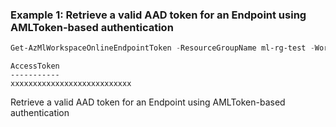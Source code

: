 ### Example 1: Retrieve a valid AAD token for an Endpoint using AMLToken-based authentication
```powershell
Get-AzMlWorkspaceOnlineEndpointToken -ResourceGroupName ml-rg-test -WorkspaceName mlworkspace-cli01 -Name online-portal91
```

```output
AccessToken
-----------
xxxxxxxxxxxxxxxxxxxxxxxxxxx
```

Retrieve a valid AAD token for an Endpoint using AMLToken-based authentication
